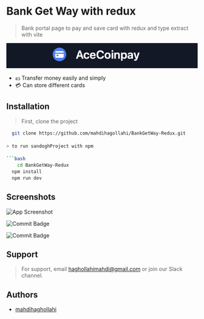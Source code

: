 # Bank Get Way with redux

> Bank portal page to pay and save card with redux and type extract with vite

![Logo](https://github.com/mahdihagollahi/Bank-getway-Redux-TS/blob/master/src/assets/Img/logoProject.png)


- 💵 Transfer money easily and simply
- 💳 Can store different cards
  <!-- - ⚖️ This project is legal -->
  <!-- - 🪪 -->
  <!-- - 🔑 -->
  <!-- - 🔒 -->

## Installation

> First, clone the project

````bash
  git clone https://github.com/mahdihagollahi/BankGetWay-Redux.git

> to run sandoghProject with npm

```bash
    cd BankGetWay-Redux
  npm install
  npm run dev
`````

## Screenshots

![App Screenshot](https://github.com/mahdihagollahi/BankGetWay-Redux/blob/master/src/assets/Img/Screen.png)

![Commit Badge](https://github.com/mahdihagollahi/BankGetWay-Redux/blob/master/src/assets/Img/Card2.png)

![Commit Badge](https://github.com/mahdihagollahi/BankGetWay-Redux/blob/master/src/assets/Img/History.png)

## Support

> For support, email haghollahimahdi@gmail.com or join our Slack channel.

## Authors

- [mahdihaghollahi](https://github.com/mahdihagollahi)


